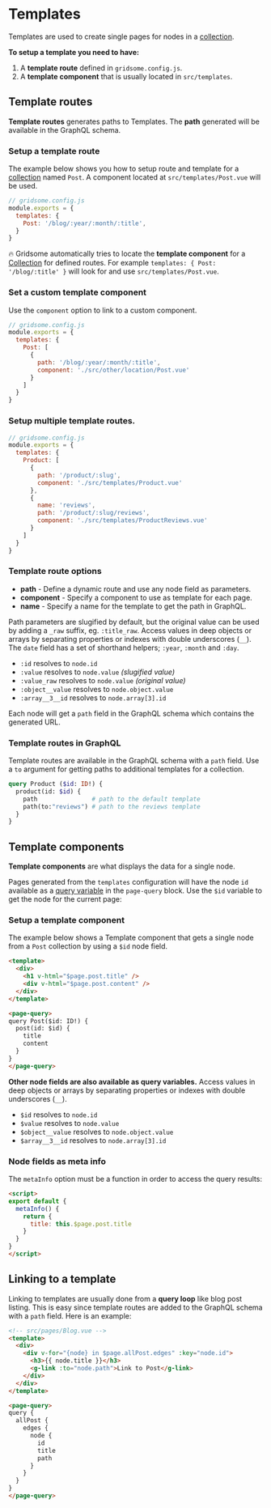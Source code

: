 # Templates

Templates are used to create single pages for nodes in a [collection](/docs/collections/).

**To setup a template you need to have:**

1. A **template route** defined in `gridsome.config.js`.
2. A **template component** that is usually located in `src/templates`.



## Template routes
**Template routes** generates paths to Templates. The **path** generated will be available in the GraphQL schema.

### Setup a template route
The example below shows you how to setup route and template for a [collection](/docs/collections/) named `Post`. A component located at `src/templates/Post.vue` will be used.

```js
// gridsome.config.js
module.exports = {
  templates: {
    Post: '/blog/:year/:month/:title',
  }
}
```

🔥 Gridsome automatically tries to locate the **template component** for a [Collection](/docs/collections) for defined routes. For example `templates: { Post: '/blog/:title' }` will look for and use `src/templates/Post.vue`.


### Set a custom template component

Use the `component` option to link to a custom component.

```js
// gridsome.config.js
module.exports = {
  templates: {
    Post: [
      {
        path: '/blog/:year/:month/:title',
        component: './src/other/location/Post.vue'
      }
    ]
  }
}
```

### Setup multiple template routes.

```js
// gridsome.config.js
module.exports = {
  templates: {
    Product: [
      {
        path: '/product/:slug',
        component: './src/templates/Product.vue'
      },
      {
        name: 'reviews',
        path: '/product/:slug/reviews',
        component: './src/templates/ProductReviews.vue'
      }
    ]
  }
}
```

### Template route options

- **path** - Define a dynamic route and use any node field as parameters.
- **component** - Specify a component to use as template for each page.
- **name** - Specify a name for the template to get the path in GraphQL.

Path parameters are slugified by default, but the original value can be used by adding a `_raw` suffix, eg. `:title_raw`. Access values in deep objects or arrays by separating properties or indexes with double underscores (`__`). The `date` field has a set of shorthand helpers; `:year`, `:month` and `:day`.

- `:id` resolves to `node.id`
- `:value` resolves to `node.value` *(slugified value)*
- `:value_raw` resolves to `node.value` *(original value)*
- `:object__value` resolves to `node.object.value`
- `:array__3__id` resolves to `node.array[3].id`

Each node will get a `path` field in the GraphQL schema which contains the generated URL.


### Template routes in GraphQL

Template routes are available in the GraphQL schema with a `path` field. Use a `to` argument for getting paths to additional templates for a collection.

```graphql
query Product ($id: ID!) {
  product(id: $id) {
    path               # path to the default template
    path(to:"reviews") # path to the reviews template
  }
}
```

## Template components

**Template components** are what displays the data for a single node.

Pages generated from the `templates` configuration will have the node `id` available as a [query variable](https://graphql.org/learn/queries/#variables) in the `page-query` block. Use the `$id` variable to get the node for the current page:


### Setup a template component

The example below shows a Template component that gets a single node from a `Post` collection by using a `$id` node field.

```html
<template>
  <div>
    <h1 v-html="$page.post.title" />
    <div v-html="$page.post.content" />
  </div>
</template>

<page-query>
query Post($id: ID!) {
  post(id: $id) {
    title
    content
  }
}
</page-query>
```

**Other node fields are also available as query variables.** Access values in deep objects or arrays by separating properties or indexes with double underscores (`__`).

- `$id` resolves to `node.id`
- `$value` resolves to `node.value`
- `$object__value` resolves to `node.object.value`
- `$array__3__id` resolves to `node.array[3].id`

### Node fields as meta info

The `metaInfo` option must be a function in order to access the query results:

```html
<script>
export default {
  metaInfo() {
    return {
      title: this.$page.post.title
    }
  }
}
</script>
```

## Linking to a template

Linking to templates are usually done from a **query loop** like blog post listing. This is easy since template routes are added to the GraphQL schema with a `path` field. Here is an example:

```html
<!-- src/pages/Blog.vue -->
<template>
  <div>
    <div v-for="{node} in $page.allPost.edges" :key="node.id">
      <h3>{{ node.title }}</h3>
      <g-link :to="node.path">Link to Post</g-link>
    </div>
  </div>
</template>

<page-query>
query {
  allPost {
    edges {
      node {
        id
        title
        path
      }
    }
  }
}
</page-query>
```
